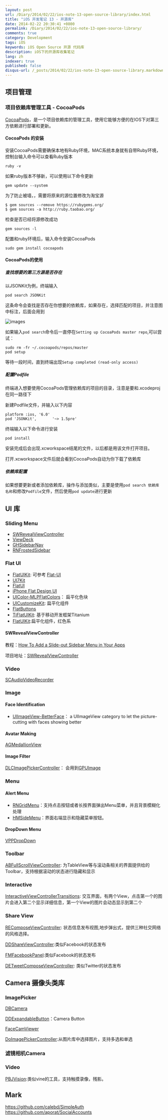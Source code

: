 ```yaml
---
layout: post
url: /Diary/2014/02/22/ios-note-13-open-source-library/index.html
title: "iOS 开发笔记 13 - 开源库"
date: 2014-02-22 20:30:41 +0800
permalink: /Diary/2014/02/22/ios-note-13-open-source-library/
comments: true
category: Development
tags: iOS
keywords: iOS Open Source 开源 代码库
description: iOS下的开源库收集笔记
lang: zh
indexer: true
published: false
disqus-url: /_posts/2014/02/22/ios-note-13-open-source-library.markdown
---
```



## 项目管理

### 项目依赖库管理工具 - CocoaPods

[CocoaPods](http://cocoapods.org/)，是一个项目依赖库的管理工具，使用它能够方便的在IOS下对第三方依赖进行部署和更新。

#### CocoaPods 的安装

安装CocoaPods需要确保本地有Ruby环境，MAC系统本身就有自带Ruby环境，控制台输入命令可以查看Ruby版本

	ruby -v
	
如果ruby版本不够新，可以使用以下命令更新

	gem update --system

为了防止被墙，，需要将原来的源位置修改为淘宝源

	$ gem sources --remove https://rubygems.org/
	$ gem sources -a http://ruby.taobao.org/
	
检查是否已经将源修改成功

	gem sources -l
	
配置和ruby环境后，输入命令安装CocoaPods

	sudo gem install cocoapods
	
#### CocoaPods的使用

##### 查找想要的第三方源是否存在

以JSONKit为例，终端输入

	pod search JSONKit

这条命令会查找是否存在你想要的依赖库，如果存在，选择匹配的项目，并注意图中标注，后面会用到

![images](/images/blog/2014/02/140222204121.png)

如果输入`pod search`命令后一直停在`Setting up CocoaPods master repo`,可以尝试：

	sudo rm -fr ~/.cocoapods/repos/master
	pod setup
	
等待一段时间，直到终端出现`Setup completed (read-only access)`

##### 配置Podfile

终端进入想要使用CocoaPods管理依赖库的项目的目录，注意是要和.xcodeproj在同一路径下

新建Podfile文件，并输入以下内容

	platform :ios, '6.0'
	pod 'JSONKit',       '~> 1.5pre'

终端输入以下命令进行安装

	pod install

安装完成后会出现.xcworkspace结尾的文件，以后都是用该文件打开项目。

打开.xcworkspace文件后就会看到CocoaPods自动为你下载了依赖库

##### 依赖库配置

如果想要更新或者添加依赖库，操作与添加类似，主要是使用`pod search 依赖库名称`和修改`Podfile`文件，然后使用`pod update`进行更新



## UI 库

### Sliding Menu

* [SWRevealViewController](https://github.com/John-Lluch/SWRevealViewController)
* [ViewDeck](https://github.com/Inferis/ViewDeck)
* [GHSidebarNav](https://github.com/Inferis/ViewDeck)
* [RNFrostedSidebar](https://github.com/rnystrom/RNFrostedSidebar)

### Flat UI

* [FlatUIKit](https://github.com/Grouper/FlatUIKit): 可参考 [Flat-UI](http://designmodo.github.io/Flat-UI/)
* [UI7Kit](https://github.com/youknowone/UI7Kit)
* [FlatUI](https://github.com/piotrbernad/FlatUI)
* [iPhone Flat Design UI](http://www.appdesignvault.com/iphone-flat-ui-design-patterns/)
* [UIColor-MLPFlatColors](https://github.com/EddyBorja/UIColor-MLPFlatColors)： 扁平化色块
* [UICustomizeKit](https://github.com/daltoniam/UICustomizeKit): 扁平化组件
* [FlatButtons](https://github.com/ijason/FlatButtons)
* [TiFlatUIKit](https://github.com/uchidak1124/TiFlatUIKit): 基于移动开发框架Titanium
* [FlatUIKit](https://github.com/daltoniam/FlatUIKit):扁平化组件，红色系




#### SWRevealViewController

教程：[How To Add a Slide-out Sidebar Menu in Your Apps](http://www.appcoda.com/ios-programming-sidebar-navigation-menu/)

项目地址：[SWRevealViewController](https://github.com/John-Lluch/SWRevealViewController)

### Video

[SCAudioVideoRecorder](https://github.com/rFlex/SCAudioVideoRecorder)

### Image

#### Face Identification
* [UIImageView-BetterFace](https://github.com/croath/UIImageView-BetterFace)： a UIImageView category to let the picture-cutting with faces showing better

#### Avatar Making
[AGMedallionView](https://github.com/arturgrigor/AGMedallionView)

#### Image Filter

[ DLCImagePickerController](https://github.com/gobackspaces/DLCImagePickerController)： 会用到[GPUImage](https://github.com/BradLarson/GPUImage)


### Menu

#### Alert Menu

* [RNGridMenu](https://github.com/rnystrom/RNGridMenu)：支持点击按钮或者长按界面弹出Menu菜单，并且背景模糊化处理
* [HMSideMenu](https://github.com/HeshamMegid/HMSideMenu)：界面右端显示和隐藏菜单按钮。


#### DropDown Menu

[VPPDropDown](https://github.com/vicpenap/VPPDropDown)



### Toolbar

[ABFullScrollViewController](https://github.com/andresbrun/ABFullScrollViewController): 为TableView等与滚动条相关的界面提供给的Toolbar，支持根据滚动的状态进行隐藏和显示


### Interactive

[InteractiveViewControllerTransitions](https://github.com/PeteC/InteractiveViewControllerTransitions): 交互界面，有两个View，点击第一个的图片会进入第二个显示详细信息，第一个View的图片会动态显示到第二个



### Share View

[REComposeViewController](https://github.com/romaonthego/REComposeViewController): 状态信息发布视图,地步弹出式，提供三种社交网络的风格选择。

[DDShareViewController](https://github.com/digdog/DDShareViewController):类似Facebook的状态发布

[FMFacebookPanel](https://github.com/flubbermedia/FMFacebookPanel):类似Facebook的状态发布

[DETweetComposeViewController](https://github.com/doubleencore/DETweetComposeViewController): 类似Twitter的状态发布







## Camera 摄像头类库

### ImagePicker

[DBCamera](https://github.com/danielebogo/DBCamera)

[DDExpandableButton](https://github.com/ddebin/DDExpandableButton)：Camera Button

[FaceCamViewer](https://github.com/ijason/FaceCamTest)

[DoImagePickerController](https://github.com/donobono/DoImagePickerController):从图片库中选择图片，支持多选和单选



### 滤镜相机Camera

### Video
[PBJVision](https://github.com/piemonte/PBJVision):类似vine的工具，支持触摸录像，残影。



## Mark

https://github.com/calebd/SimpleAuth
https://github.com/aporat/SocialAccounts